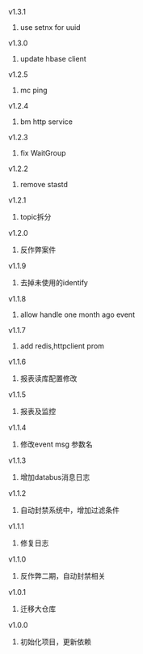 v1.3.1
1. use setnx for uuid

v1.3.0
1. update hbase client  

v1.2.5
1. mc ping

v1.2.4
1. bm http service

v1.2.3
1. fix WaitGroup

v1.2.2
1. remove stastd

v1.2.1
1. topic拆分

v1.2.0
1. 反作弊案件

v1.1.9
1. 去掉未使用的identify

v1.1.8
1. allow handle one month ago event

v1.1.7
1. add redis,httpclient prom

v1.1.6
1. 报表读库配置修改

v1.1.5
1. 报表及监控

v1.1.4
1. 修改event msg 参数名

v1.1.3
1. 增加databus消息日志

v1.1.2
1. 自动封禁系统中，增加过滤条件

v1.1.1
1. 修复日志

v1.1.0
1. 反作弊二期，自动封禁相关

v1.0.1
1. 迁移大仓库

v1.0.0
1. 初始化项目，更新依赖
